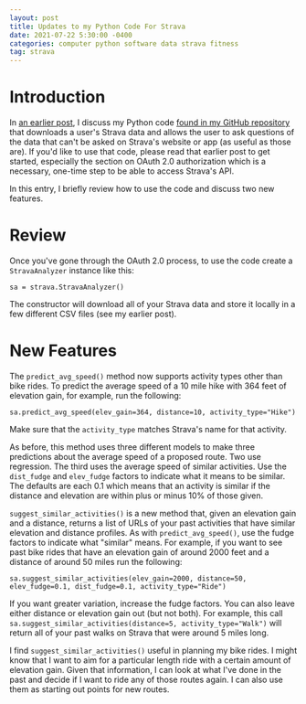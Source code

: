 ```yaml
---
layout: post
title: Updates to my Python Code For Strava
date: 2021-07-22 5:30:00 -0400
categories: computer python software data strava fitness
tag: strava
---
```


# Introduction

In [an earlier post](https://biketobass.github.io/computer/python/software/data/strava/fitness/2021/07/13/using-python-to-analyze-strava-data.html), I discuss my Python code [found in my GitHub repository](https://github.com/biketobass/strava-analysis) that downloads a user's Strava data and allows the user to ask questions of the data that can't be asked on Strava's website or app (as useful as those are). If you'd like to use that code, please read that earlier post to get started, especially the section on OAuth 2.0 authorization which is a necessary, one-time step to be able to access Strava's API.

In this entry, I briefly review how to use the code and discuss two new features.

# Review

Once you've gone through the OAuth 2.0 process, to use the code create a `StravaAnalyzer` instance like this:

`sa = strava.StravaAnalyzer()`

The constructor will download all of your Strava data and store it locally in a few different CSV files (see my earlier post).

# New Features

The `predict_avg_speed()` method now supports activity types other than bike rides. To predict the average speed of a 10 mile hike with 364 feet of elevation gain, for example, run the following:

`sa.predict_avg_speed(elev_gain=364, distance=10, activity_type="Hike")`

Make sure that the `activity_type` matches Strava's name for that activity.

As before, this method uses three different models to make three
predictions about the average speed of a proposed route. Two use
regression. The third uses the average speed of similar activities.
Use the `dist_fudge` and `elev_fudge` factors to indicate what it
means to be similar. The defaults are each 0.1 which means that an
activity is similar if the distance and elevation are within plus or
minus 10% of those given.

`suggest_similar_activities()` is a new method that, given an elevation
gain and a distance, returns a list of URLs of your past activities
that have similar elevation and distance profiles. As with
`predict_avg_speed()`, use the fudge factors to indicate what "similar" means. For example, if you want to see past bike rides that have an elevation gain of around 2000 feet and a distance of around 50 miles run the following:

`sa.suggest_similar_activities(elev_gain=2000, distance=50, elev_fudge=0.1, dist_fudge=0.1, activity_type="Ride")`

If you want greater variation, increase the fudge factors. You can also leave either distance or elevation gain out (but not both). For example, this call `sa.suggest_similar_activities(distance=5, activity_type="Walk")` will return all of your past walks on Strava that were around 5 miles long.

I find `suggest_similar_activities()` useful in planning my bike
rides. I might know that I want to aim for a particular length ride
with a certain amount of elevation gain. Given that information, I can
look at what I've done in the past and decide if I want to ride any of
those routes again. I can also use them as starting out points for new
routes.
